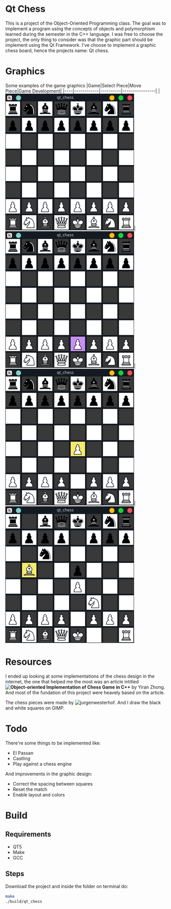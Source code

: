 # Qt Chess

This is a project of the Object-Oriented Programming class. The goal was to implement a
program using the concepts of objects and polymorphism learned during the semester in the C++ language.
I was free to choose the project, the only thing to consider was that the graphic part should be implement using the Qt Framework. 
I've choose to implement a graphic chess board, hence the projects name: Qt chess.

# Graphics
Some examples of the game graphics
|Game|Select Piece|Move Piece|Game Development|
|----|------------|----------|----------------|
|![game](images/board.png)|![select](images/piece_select.png)|![move](images/piece_move.png)|![Ruy Lópes](images/ruy_lopez.png)

# Resources

I ended up looking at some implementations of the chess design in the internet, the one that
helped me the most was an article intitled __![Object-oriented Implementation of Chess Game in C++](https://iopscience.iop.org/article/10.1088/1742-6596/1195/1/012013)__
by Yiran Zhong. And most of the fundation of this project were heavely based on the article.

The chess pieces were made by ![jurgenwesterhof](https://commons.wikimedia.org/wiki/Category:SVG_chess_pieces#/media/File:Chess_Pieces_Sprite.svg). And I draw the black and white squares on GIMP.

# Todo

There're some things to be implemented like:
- El Passan
- Castling
- Play against a chess engine

And improvements in the graphic design:
- Correct the spacing between squares
- Reset the match
- Enable layout and colors

# Build

## Requirements
- QT5
- Make
- GCC

## Steps
Download the project and inside the folder on terminal do:
```bash
make
./build/qt_chess
```
